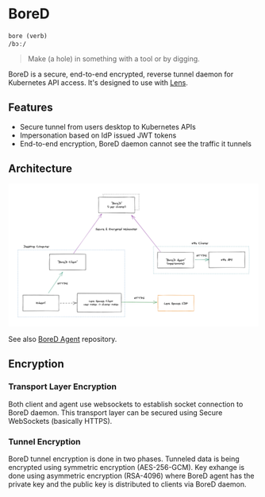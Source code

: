 # BoreD

```
bore (verb)
/bɔː/
```

> Make (a hole) in something with a tool or by digging.

BoreD is a secure, end-to-end encrypted, reverse tunnel daemon for Kubernetes API access. It's designed to use with [Lens](https://github.com/lensapp/lens).

## Features

- Secure tunnel from users desktop to Kubernetes APIs
- Impersonation based on IdP issued JWT tokens
- End-to-end encryption, BoreD daemon cannot see the traffic it tunnels


## Architecture

![architecture](./images/architecture.png)

See also [BoreD Agent](https://github.com/lensapp/bored-agent) repository.


## Encryption

### Transport Layer Encryption

Both client and agent use websockets to establish socket connection to BoreD daemon. This transport layer can be secured using Secure WebSockets (basically HTTPS).

### Tunnel Encryption

BoreD tunnel encryption is done in two phases. Tunneled data is being encrypted using symmetric encryption (AES-256-GCM). Key exhange is done using asymmetric encryption (RSA-4096) where BoreD agent has the private key and the public key is distributed to clients via BoreD daemon.
